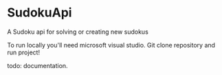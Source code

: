 # SudokuApi
A Sudoku api for solving or creating new sudokus

To run locally you'll need microsoft visual studio. Git clone repository and run project!

todo: documentation.
